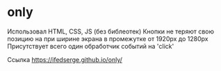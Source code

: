 # only
Использовал HTML, CSS, JS (без библеотек)
Кнопки не теряют свою позицию на при ширине экрана в промежутке от 1920px до 1280px
Присутствует всего один обработчик событий на 'click'

Ссылка https://ifedserge.github.io/only/
